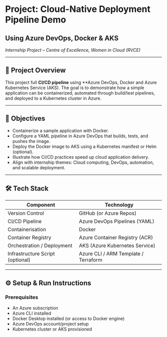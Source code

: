 # Project: Cloud-Native Deployment Pipeline Demo  
## Using Azure DevOps, Docker & AKS  
*Internship Project – Centre of Excellence, Women in Cloud (RVCE)*

---

## 🧩 Project Overview  
This project full **CI/CD pipeline** using **Azure DevOps, Docker and Azure Kubernetes Service (AKS). The goal is to demonstrate how a simple application can be containerized, automated through build/test pipelines, and deployed to a Kubernetes cluster in Azure.

---

## 🎯 Objectives  
- Containerize a sample application with Docker.  
- Configure a YAML pipeline in Azure DevOps that builds, tests, and pushes the image.  
- Deploy the Docker image to AKS using a Kubernetes manifest or Helm (optional).  
- Illustrate how CI/CD practices speed up cloud application delivery.  
- Align with internship themes: Cloud computing, DevOps, automation, and scalable deployment.

---

## 🛠️ Tech Stack  
| Component | Technology |
|-----------|------------|
| Version Control | GitHub (or Azure Repos) |
| CI/CD Pipeline | Azure DevOps Pipelines (YAML) |
| Containerisation | Docker |
| Container Registry | Azure Container Registry (ACR) |
| Orchestration / Deployment | AKS (Azure Kubernetes Service) |
| Infrastructure Script (optional) | Azure CLI / ARM Template / Terraform |

---

## ⚙️ Setup & Run Instructions  

### Prerequisites  
- An Azure subscription  
- Azure CLI installed  
- Docker Desktop installed (or access to Docker engine)  
- Azure DevOps account/project setup  
- Kubernetes cluster or AKS provisioned  

